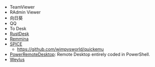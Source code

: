 * TeamViewer
* RAdmin Viewer
* 向日葵
* QQ
* To Desk
* [RustDesk](https://github.com/rustdesk/rustdesk)
* [Remmina](https://github.com/FreeRDP/Remmina)
* [SPICE](https://gitlab.freedesktop.org/spice/spice-gtk)
  - https://github.com/wimpysworld/quickemu
* [PowerRemoteDesktop](https://github.com/DarkCoderSc/PowerRemoteDesktop): Remote Desktop entirely coded in PowerShell.
* [Weylus](https://github.com/H-M-H/Weylus)